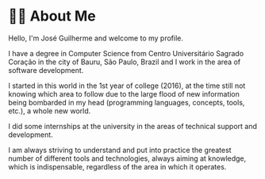 # 🧑🏻 About Me

Hello, I'm José Guilherme and welcome to my profile.

I have a degree in Computer Science from Centro Universitário Sagrado Coração in the city of Bauru, São Paulo, Brazil and I work in the area of software development.

I started in this world in the 1st year of college (2016), at the time still not knowing which area to follow due to the large flood of new information being bombarded in my head (programming languages, concepts, tools, etc.), a whole new world.

I did some internships at the university in the areas of technical support and development.

I am always striving to understand and put into practice the greatest number of different tools and technologies, always aiming at knowledge, which is indispensable, regardless of the area in which it operates.
